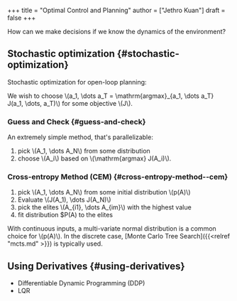 +++
title = "Optimal Control and Planning"
author = ["Jethro Kuan"]
draft = false
+++

How can we make decisions if we know the dynamics of the environment?

## Stochastic optimization {#stochastic-optimization}

Stochastic optimization for open-loop planning:

We wish to choose \\(a_1, \dots a_T = \mathrm{argmax}\_{a_1, \dots a_T}
J(a_1, \dots, a_T)\\) for some objective \\(J\\).

### Guess and Check {#guess-and-check}

An extremely simple method, that's parallelizable:

1.  pick \\(A_1, \dots A_N\\) from some distribution
2.  choose \\(A_i\\) based on \\(\mathrm{argmax} J(A_i)\\).

### Cross-entropy Method (CEM) {#cross-entropy-method--cem}

1.  pick \\(A_1, \dots A_N\\) from some initial distribution \\(p(A)\\)
2.  Evaluate \\(J(A_1), \dots J(A_N)\\)
3.  pick the elites \\(A\_{i1}, \dots A\_{im}\\) with the highest value
4.  fit distribution \$P(A) to the elites

With continuous inputs, a multi-variate normal distribution is a common choice
for \\(p(A)\\). In the discrete case, [Monte Carlo Tree Search]({{<relref "mcts.md" >}}) is typically used.

## Using Derivatives {#using-derivatives}

- Differentiable Dynamic Programming (DDP)
- LQR

